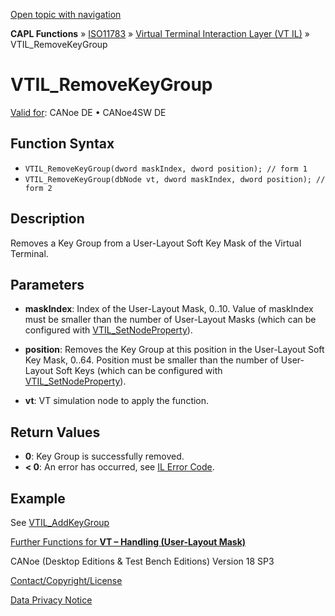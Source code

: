 [Open topic with navigation](../../../../../../CANoeDEFamily.htm#Topics/CAPLFunctions/ISO11783/ISOInteractionLayerVT/Functions/CAPLfunctionIso11783VTILRemoveKeyGroup.md)

**CAPL Functions** » [ISO11783](../../CAPLfunctionsISO11783Overview.md) » [Virtual Terminal Interaction Layer (VT IL)](../CAPLfunctionsISOILVTOverview.md) » VTIL_RemoveKeyGroup

# VTIL_RemoveKeyGroup

[Valid for](../../../../Shared/FeatureAvailability.md):  CANoe DE • CANoe4SW DE

## Function Syntax

- `VTIL_RemoveKeyGroup(dword maskIndex, dword position); // form 1`
- `VTIL_RemoveKeyGroup(dbNode vt, dword maskIndex, dword position); // form 2`

## Description

Removes a Key Group from a User-Layout Soft Key Mask of the Virtual Terminal.

## Parameters

- **maskIndex**: Index of the User-Layout Mask, 0..10. Value of maskIndex must be smaller than the number of User-Layout Masks (which can be configured with [VTIL_SetNodeProperty](CAPLfunctionIso11783VTILSetNodeProperty.md)).

- **position**: Removes the Key Group at this position in the User-Layout Soft Key Mask, 0..64. Position must be smaller than the number of User-Layout Soft Keys (which can be configured with [VTIL_SetNodeProperty](CAPLfunctionIso11783VTILSetNodeProperty.md)).

- **vt**: VT simulation node to apply the function.

## Return Values

- **0**: Key Group is successfully removed.
- **< 0**: An error has occurred, see [IL Error Code](../../../CAPLfunctionsISOj1939ErrorCodes.md).

## Example

See [VTIL_AddKeyGroup](CAPLfunctionIso11783VTILAddKeyGroup.md)

[Further Functions for **VT – Handling (User-Layout Mask)**](../CAPLfunctionsISOILVTOverview.md#VTHandlingUserLayoutMask)

CANoe (Desktop Editions & Test Bench Editions) Version 18 SP3

[Contact/Copyright/License](../../../../Shared/ContactCopyrightLicense.md)

[Data Privacy Notice](https://www.vector.com/int/en/company/get-info/privacy-policy/)

